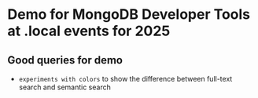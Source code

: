 # Demo for MongoDB Developer Tools at .local events for 2025

## Good queries for demo

* `experiments with colors` to show the difference between full-text search and semantic search